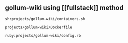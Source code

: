 
## gollum-wiki using [[fullstack]] method


```sh:projects/gollum-wiki/containers.sh```  

```projects/gollum-wiki/Dockerfile```  

```ruby:projects/gollum-wiki/config.rb```  


